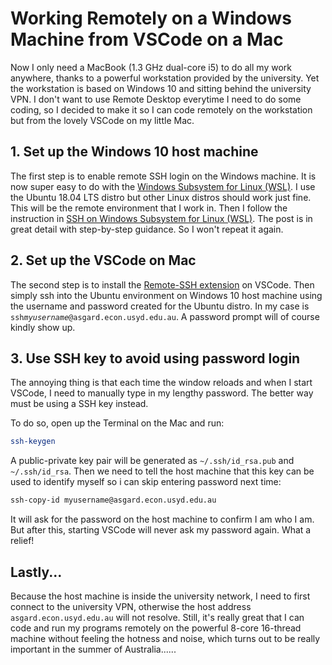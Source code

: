 # Working Remotely on a Windows Machine from VSCode on a Mac

Now I only need a MacBook (1.3 GHz dual-core i5) to do all my work anywhere, thanks to a powerful workstation provided by the university. Yet the workstation is based on Windows 10 and sitting behind the university VPN. I don't want to use Remote Desktop everytime I need to do some coding, so I decided to make it so I can code remotely on the workstation but from the lovely VSCode on my little Mac.

## 1. Set up the Windows 10 host machine

The first step is to enable remote SSH login on the Windows machine. It is now super easy to do with the [Windows Subsystem for Linux (WSL)](https://docs.microsoft.com/en-us/windows/wsl/about). I use the Ubuntu 18.04 LTS distro but other Linux distros should work just fine. This will be the remote environment that I work in. Then I follow the instruction in [SSH on Windows Subsystem for Linux (WSL)](https://www.illuminiastudios.com/dev-diaries/ssh-on-windows-subsystem-for-linux/). The post is in great detail with step-by-step guidance. So I won't repeat it again.

## 2. Set up the VSCode on Mac

The second step is to install the [Remote-SSH extension](https://marketplace.visualstudio.com/items?itemName=ms-vscode-remote.remote-ssh) on VSCode. Then simply ssh into the Ubuntu environment on Windows 10 host machine using the username and password created for the Ubuntu distro. In my case is `ssh`*`myusername`*`@asgard.econ.usyd.edu.au`. A password prompt will of course kindly show up.

## 3. Use SSH key to avoid using password login

The annoying thing is that each time the window reloads and when I start VSCode, I need to manually type in my lengthy password. The better way must be using a SSH key instead.

To do so, open up the Terminal on the Mac and run:

```bash
ssh-keygen
```

A public-private key pair will be generated as `~/.ssh/id_rsa.pub` and `~/.ssh/id_rsa`. Then we need to tell the host machine that this key can be used to identify myself so i can skip entering password next time:

```bash
ssh-copy-id myusername@asgard.econ.usyd.edu.au
```

It will ask for the password on the host machine to confirm I am who I am. But after this, starting VSCode will never ask my password again. What a relief!

## Lastly...

Because the host machine is inside the university network, I need to first connect to the university VPN, otherwise the host address `asgard.econ.usyd.edu.au` will not resolve. Still, it's really great that I can code and run my programs remotely on the powerful 8-core 16-thread machine without feeling the hotness and noise, which turns out to be really important in the summer of Australia......
